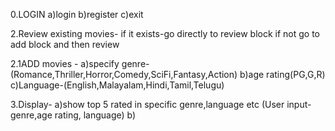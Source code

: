 0.LOGIN
a)login
b)register
c)exit

2.Review existing movies- if it exists-go directly to review block
if not go to add block and then review

2.1ADD movies -
a)specify genre-(Romance,Thriller,Horror,Comedy,SciFi,Fantasy,Action)
b)age rating(PG,G,R)
c)Language-(English,Malayalam,Hindi,Tamil,Telugu)

  
3.Display-
a)show top 5 rated in specific genre,language etc
(User input-genre,age rating, language) 
b)
